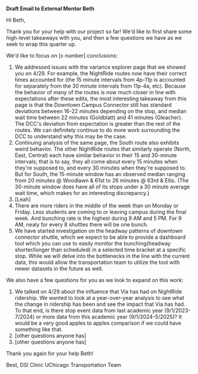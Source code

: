 **Draft Email to External Mentor Beth**

Hi Beth, 

Thank you for your help with our project so far! We'd like to first share some high-level takeaways with you, and then a few questions we have as we seek to wrap this quarter up. 

We'd like to focus on [x number] conclusions: 
1) We addressed issues with the variance explorer page that we showed you on 4/29. For example, the NightRide routes now have their correct times accounted for (the 15 minute intervals from 4p-11p is accounted for separately from the 30 minute intervals from 11p-4a, etc). Because the behavior of many of the routes is now much closer in line with expectations after these edits, the most interesting takeaway from this page is that the Downtown Campus Connector still has standard deviations between 16-22 minutes depending on the stop, and median wait time between 22 minutes (Goldblatt) and 41 minutes (Gleacher). The DCC's deviation from expectation is greater than the rest of the routes. We can definitely continue to do more work surrounding the DCC to understand why this may be the case. 
2) Continuing analysis of the same page, the South route also exhibits weird behavior. The other NightRide routes that similarly operate (North, East, Central) each have similar behavior in their 15 and 30-minute intervals; that is to say, they all come about every 15 minutes when they're supposed to, and every 30 minutes when they're supposed to. But for South, the 15-minute window has an observed median ranging from 20 minutes @ Woodlawn & 61st to 26 minutes @ 63rd & Ellis. (The 30-minute window does have all of its stops under a 30 minute average wait time, which makes for an interesting discrepancy.)
3) [Leah]
4) There are more riders in the middle of the week than on Monday or Friday. Less students are coming to or leaving campus during the final week. And bunching rate is the highest during 9 AM and 5 PM. For 9 AM, nealy for every 8 shuttles there will be one bunch.
5) We have started investigation on the headway patterns of downtown connector shuttle, which we expect to be able to provide a dashboard tool which you can use to easily monitor the bunching(headway shorter/longer than scheduled) in a selected time bracket at a specific stop. While we will delve into the bottlenecks in the line with the current data, this would allow the transportation team to utilize the tool with newer datasets in the future as well.

We also have a few questions for you as we look to expand on this work: 
1) We talked on 4/29 about the influence that Via has had on NightRide ridership. We wanted to look at a year-over-year analysis to see what the change in ridership has been and see the impact that Via has had. To that end, is there stop event data from last academic year (9/1/2023-7/2024) or more data from this academic year (9/1/2024-5/2025)? It would be a very good apples to apples comparison if we could have something like that. 
2) [other questions anyone has]
3) [other questions anyone has]

Thank you again for your help Beth!

Best, 
DSI Clinic UChicago Transportation Team

